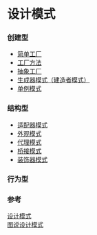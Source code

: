 设计模式
=========

### 创建型

- [简单工厂](./01-simple-factory)
- [工厂方法](./02-factory-method)
- [抽象工厂](./03-abstract-factory)
- [生成器模式（建造者模式）](./04-builder)
- [单例模式](./05-singleton)


### 结构型

- [适配器模式](./06-adapter)
- [外观模式](./07-facade)
- [代理模式](./08-proxy)
- [桥接模式](./09-bridge)
- [装饰器模式](./10-decorator)


### 行为型


### 参考
[设计模式](https://www.wikiwand.com/zh-hans/%E8%AE%BE%E8%AE%A1%E6%A8%A1%E5%BC%8F%EF%BC%9A%E5%8F%AF%E5%A4%8D%E7%94%A8%E9%9D%A2%E5%90%91%E5%AF%B9%E8%B1%A1%E8%BD%AF%E4%BB%B6%E7%9A%84%E5%9F%BA%E7%A1%80)  
[图说设计模式](https://design-patterns.readthedocs.io/zh_CN/latest/index.html)

